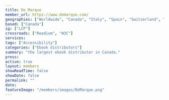 ```yaml
---
title: De Marque
member_url: https://www.demarque.com/
geographies: ["Worldwide", "Canada", "Italy", "Spain", "Switzerland", "Belgium"]
based: ["Canada"]
ig: ["LCP"] 
crossroads: ["Readium", "W3C"] 
services: 
tags: ["Accessibility"]
categories: ["Ebook distributors"]
summary: "the largest ebook distributor in Canada."
press:
active: true
layout: members
showReadTime: false
showDate: false
permalink: ""
date: 
featureImage: "/members/images/DeMarque.png"
---
```

